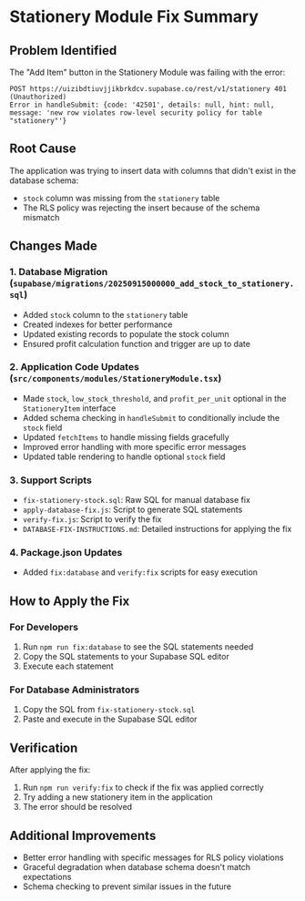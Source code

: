# Stationery Module Fix Summary

## Problem Identified
The "Add Item" button in the Stationery Module was failing with the error:
```
POST https://uizibdtiuvjjikbrkdcv.supabase.co/rest/v1/stationery 401 (Unauthorized)
Error in handleSubmit: {code: '42501', details: null, hint: null, message: 'new row violates row-level security policy for table "stationery"'}
```

## Root Cause
The application was trying to insert data with columns that didn't exist in the database schema:
- `stock` column was missing from the `stationery` table
- The RLS policy was rejecting the insert because of the schema mismatch

## Changes Made

### 1. Database Migration (`supabase/migrations/20250915000000_add_stock_to_stationery.sql`)
- Added `stock` column to the `stationery` table
- Created indexes for better performance
- Updated existing records to populate the stock column
- Ensured profit calculation function and trigger are up to date

### 2. Application Code Updates (`src/components/modules/StationeryModule.tsx`)
- Made `stock`, `low_stock_threshold`, and `profit_per_unit` optional in the `StationeryItem` interface
- Added schema checking in `handleSubmit` to conditionally include the `stock` field
- Updated `fetchItems` to handle missing fields gracefully
- Improved error handling with more specific error messages
- Updated table rendering to handle optional `stock` field

### 3. Support Scripts
- `fix-stationery-stock.sql`: Raw SQL for manual database fix
- `apply-database-fix.js`: Script to generate SQL statements
- `verify-fix.js`: Script to verify the fix
- `DATABASE-FIX-INSTRUCTIONS.md`: Detailed instructions for applying the fix

### 4. Package.json Updates
- Added `fix:database` and `verify:fix` scripts for easy execution

## How to Apply the Fix

### For Developers
1. Run `npm run fix:database` to see the SQL statements needed
2. Copy the SQL statements to your Supabase SQL editor
3. Execute each statement

### For Database Administrators
1. Copy the SQL from `fix-stationery-stock.sql`
2. Paste and execute in the Supabase SQL editor

## Verification
After applying the fix:
1. Run `npm run verify:fix` to check if the fix was applied correctly
2. Try adding a new stationery item in the application
3. The error should be resolved

## Additional Improvements
- Better error handling with specific messages for RLS policy violations
- Graceful degradation when database schema doesn't match expectations
- Schema checking to prevent similar issues in the future